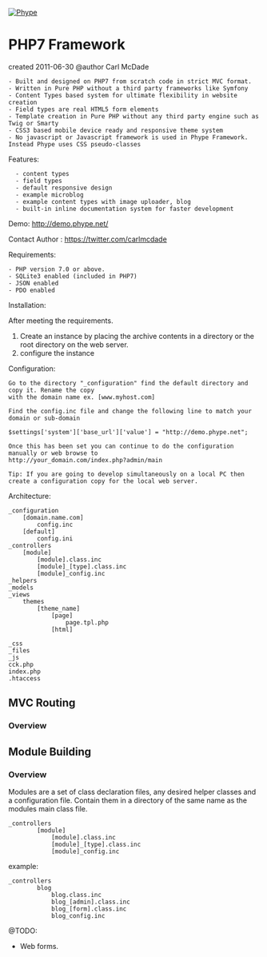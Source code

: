 [![Phype](http://demo.phype.net/_views/themes/default/images/phype_logo_header.jpg)](http://demo.phype.net/)


PHP7 Framework
==============
created 2011-06-30
@author Carl McDade



    - Built and designed on PHP7 from scratch code in strict MVC format.
    - Written in Pure PHP without a third party frameworks like Symfony
    - Content Types based system for ultimate flexibility in website creation
    - Field types are real HTML5 form elements
    - Template creation in Pure PHP without any third party engine such as Twig or Smarty
    - CSS3 based mobile device ready and responsive theme system
    - No javascript or Javascript framework is used in Phype Framework. Instead Phype uses CSS pseudo-classes




Features:

      - content types
	  - field types
	  - default responsive design
	  - example microblog
	  - example content types with image uploader, blog
	  - built-in inline documentation system for faster development
	  
Demo: http://demo.phype.net/

Contact Author : https://twitter.com/carlmcdade

Requirements:

    - PHP version 7.0 or above.
	- SQLite3 enabled (included in PHP7)
	- JSON enabled
	- PDO enabled
    
    
Installation:

After meeting the requirements.

1. Create an instance by placing the archive contents in a directory or the root directory on the web server.
2. configure the instance 


Configuration:

    Go to the directory "_configuration" find the default directory and copy it. Rename the copy
	with the domain name ex. [www.myhost.com]

	Find the config.inc file and change the following line to match your domain or sub-domain

	$settings['system']['base_url']['value'] = "http://demo.phype.net";

	Once this has been set you can continue to do the configuration manually or web browse to
	http://your_domain.com/index.php?admin/main
	
	Tip: If you are going to develop simultaneously on a local PC then create a configuration copy for the local web server.
	

Architecture:

    _configuration
        [domain.name.com]
            config.inc
        [default]
            config.ini
    _controllers
        [module]
            [module].class.inc
            [module]_[type].class.inc
            [module]_config.inc
    _helpers
    _models
    _views
        themes
            [theme_name]
                [page]
                    page.tpl.php
                [html]

    _css
    _files
    _js
    cck.php
    index.php
    .htaccess

## MVC Routing

### Overview

## Module Building

### Overview
Modules are a set of class declaration files, any desired helper classes and a configuration file. Contain them in a directory of the same name
as the modules main class file.
```
_controllers
        [module]
            [module].class.inc 
            [module]_[type].class.inc
            [module]_config.inc

```

example: 

```
_controllers
        blog
            blog.class.inc 
            blog_[admin].class.inc
            blog_[form].class.inc
            blog_config.inc

```




    
@TODO:

 - Web forms.


